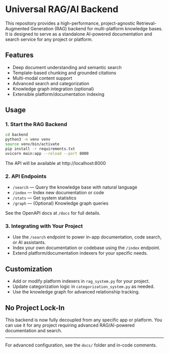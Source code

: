 # Universal RAG/AI Backend

This repository provides a high-performance, project-agnostic Retrieval-Augmented Generation (RAG) backend for multi-platform knowledge bases. It is designed to serve as a standalone AI-powered documentation and search service for any project or platform.

## Features
- Deep document understanding and semantic search
- Template-based chunking and grounded citations
- Multi-modal content support
- Advanced search and categorization
- Knowledge graph integration (optional)
- Extensible platform/documentation indexing

## Usage

### 1. Start the RAG Backend

```bash
cd backend
python3 -m venv venv
source venv/bin/activate
pip install -r requirements.txt
uvicorn main:app --reload --port 8000
```

The API will be available at http://localhost:8000

### 2. API Endpoints
- `/search` — Query the knowledge base with natural language
- `/index` — Index new documentation or code
- `/stats` — Get system statistics
- `/graph` — (Optional) Knowledge graph queries

See the OpenAPI docs at `/docs` for full details.

### 3. Integrating with Your Project
- Use the `/search` endpoint to power in-app documentation, code search, or AI assistants.
- Index your own documentation or codebase using the `/index` endpoint.
- Extend platform/documentation indexers for your specific needs.

## Customization
- Add or modify platform indexers in `rag_system.py` for your project.
- Update categorization logic in `categorization_system.py` as needed.
- Use the knowledge graph for advanced relationship tracking.

## No Project Lock-In
This backend is now fully decoupled from any specific app or platform. You can use it for any project requiring advanced RAG/AI-powered documentation and search.

---

For advanced configuration, see the `docs/` folder and in-code comments.
